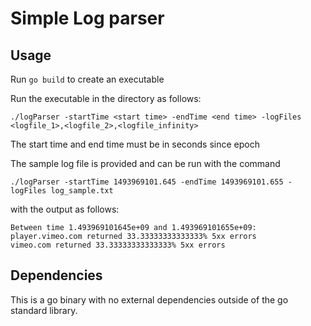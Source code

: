 # Simple Log parser

## Usage
Run `go build` to create an executable

Run the executable in the directory as follows:

`./logParser -startTime <start time> -endTime <end time> -logFiles <logfile_1>,<logfile_2>,<logfile_infinity>`

The start time and end time must be in seconds since epoch

The sample log file is provided and can be run with the command

`./logParser -startTime 1493969101.645 -endTime 1493969101.655 -logFiles log_sample.txt`

with the output as follows:

```
Between time 1.493969101645e+09 and 1.493969101655e+09:
player.vimeo.com returned 33.33333333333333% 5xx errors
vimeo.com returned 33.33333333333333% 5xx errors
```

## Dependencies
This is a go binary with no external dependencies outside of the go standard library.
